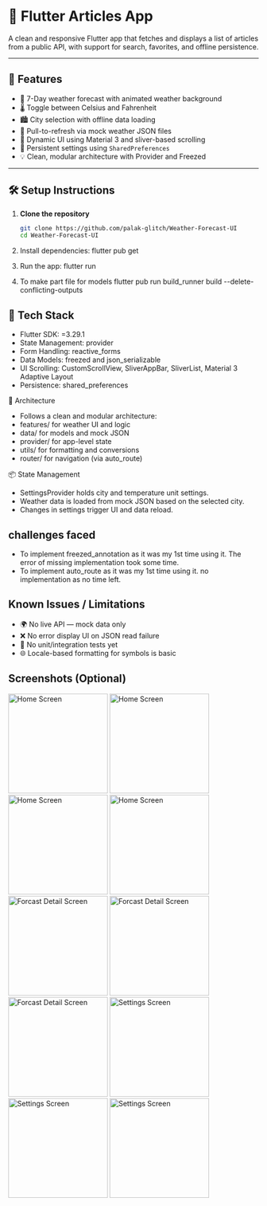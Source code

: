 # 📰 Flutter Articles App

A clean and responsive Flutter app that fetches and displays a list of articles from a public API, with support for search, favorites, and offline persistence.

---

## 🚀 Features

- 🌇 7-Day weather forecast with animated weather background
- 🌡️ Toggle between Celsius and Fahrenheit
- 🏙️ City selection with offline data loading
- 🔁 Pull-to-refresh via mock weather JSON files
- 🎨 Dynamic UI using Material 3 and sliver-based scrolling
- 🧠 Persistent settings using `SharedPreferences`
- 💡 Clean, modular architecture with Provider and Freezed

---

## 🛠️ Setup Instructions

1. **Clone the repository**
   ```bash
   git clone https://github.com/palak-glitch/Weather-Forecast-UI
   cd Weather-Forecast-UI

2. Install dependencies:
   flutter pub get

4. Run the app:
   flutter run

5. To make part file for models
   flutter pub run build_runner build --delete-conflicting-outputs


## 🧰 Tech Stack
- Flutter SDK: =3.29.1
- State Management: provider
- Form Handling: reactive_forms
- Data Models: freezed and json_serializable
- UI Scrolling: CustomScrollView, SliverAppBar, SliverList, Material 3 Adaptive Layout
- Persistence: shared_preferences

🧩 Architecture
- Follows a clean and modular architecture:
- features/ for weather UI and logic
- data/ for models and mock JSON
- provider/ for app-level state
- utils/ for formatting and conversions
- router/ for navigation (via auto_route)

📦 State Management
- SettingsProvider holds city and temperature unit settings.
- Weather data is loaded from mock JSON based on the selected city.
- Changes in settings trigger UI and data reload.


## challenges faced
- To implement freezed_annotation as it was my 1st time using it. The error of missing implementation took some time.
- To implement auto_route as it was my 1st time using it. no implementation as no time left.

## Known Issues / Limitations
- 🌍 No live API — mock data only
- ❌ No error display UI on JSON read failure
- 🧪 No unit/integration tests yet
- 🌐 Locale-based formatting for symbols is basic 


## Screenshots (Optional)
[//]: # (![Home Screen]&#40;assets/1.jpg&#41;)

<img src="assets/images/1.jpg" width="200" height="200" alt="Home Screen">  <img src="assets/images/2.jpg" width="200" height="200" alt="Home Screen">
<img src="assets/images/3.jpg" width="200" height="200" alt="Home Screen">  <img src="assets/images/4.jpg" width="200" height="200" alt="Home Screen">
<img src="assets/images/5.jpg" width="200" height="200" alt="Forcast Detail Screen">  <img src="assets/images/6.jpg" height="200" width="200" alt="Forcast Detail Screen">
<img src="assets/images/7.jpg" width="200" height="200" alt="Forcast Detail Screen">  <img src="assets/images/8.jpg" height="200" width="200" alt="Settings Screen">
<img src="assets/images/9.jpg" width="200" height="200" alt="Settings Screen">  <img src="assets/images/10.jpg" height="200" width="200" alt="Settings Screen">
